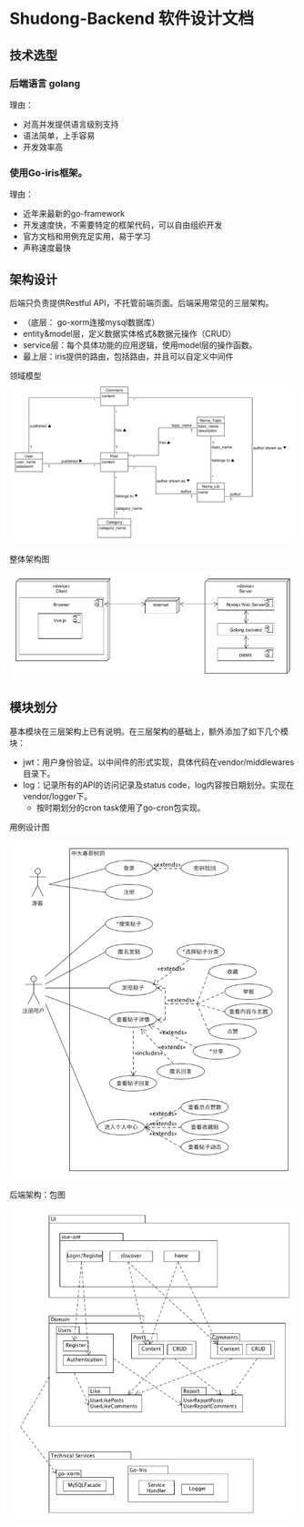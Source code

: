 # Shudong-Backend 软件设计文档



## 技术选型

### 后端语言 golang

理由：
- 对高并发提供语言级别支持
- 语法简单，上手容易
- 开发效率高

### 使用Go-iris框架。 

理由：

- 近年来最新的go-framework
- 开发速度快，不需要特定的框架代码，可以自由组织开发
- 官方文档和用例充足实用，易于学习
- 声称速度最快



## 架构设计

后端只负责提供Restful API，不托管前端页面。后端采用常见的三层架构。

- （底层： go-xorm连接mysql数据库）
- entity&model层，定义数据实体格式&数据元操作（CRUD）
- service层：每个具体功能的应用逻辑，使用model层的操作函数。
- 最上层：iris提供的路由，包括路由，并且可以自定义中间件

领域模型
![domai.pnh](https://github.com/Chun-Ge/documents/blob/master/docs/model-docs/domain-model/domain-model.png)


整体架构图

![phyview.png](https://github.com/Chun-Ge/documents/blob/master/docs/model-docs/physical-view/phyview.png?raw=true) 

## 模块划分

基本模块在三层架构上已有说明。在三层架构的基础上，额外添加了如下几个模块：

- jwt：用户身份验证。以中间件的形式实现，具体代码在vendor/middlewares目录下。
- log：记录所有的API的访问记录及status code，log内容按日期划分。实现在vendor/logger下。
  - 按时期划分的cron task使用了go-cron包实现。



用例设计图

![use-case-model.png](https://github.com/Chun-Ge/documents/blob/master/docs/model-docs/use-case-model/use-case-model.png?raw=true) 



后端架构：包图

![uml-package.png](https://github.com/Chun-Ge/documents/blob/master/docs/model-docs/logical-view/uml-package.png?raw=true) 


